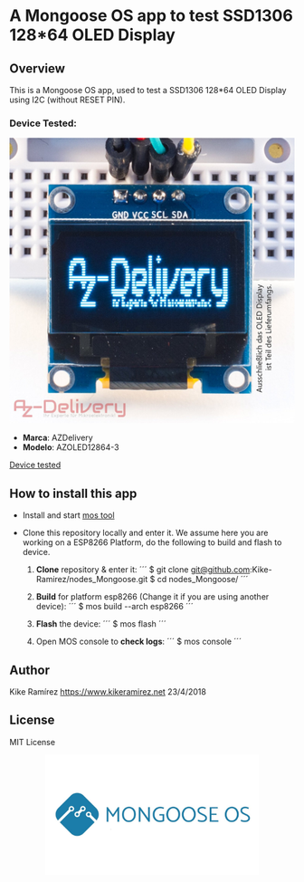 # A Mongoose OS app to test SSD1306 128*64 OLED Display 

## Overview

This is a Mongoose OS app, used to test a SSD1306 128*64 OLED Display using I2C (without RESET PIN).

### Device Tested:
![128x64 OLED Display SSD1306](images/oled2.jpg) 
- **Marca**:	AZDelivery
- **Modelo**:	AZOLED12864-3

[Device tested](https://www.amazon.es/gp/product/B074N9VLZX/ref=oh_aui_detailpage_o02_s00?ie=UTF8&psc=1)
 

## How to install this app

- Install and start [mos tool](https://mongoose-os.com/software.html)
- Clone this repository locally and enter it. We assume here you are working on a ESP8266 Platform, do the following to build and flash to device.

	1. **Clone** repository & enter it:
		´´´
		$ git clone git@github.com:Kike-Ramirez/nodes_Mongoose.git
		$ cd nodes_Mongoose/
		´´´

	2. **Build** for platform esp8266 (Change it if you are using another device):
		´´´
		$ mos build --arch esp8266
		´´´

	3. **Flash** the device:
		´´´
		$ mos flash
		´´´

	4. Open MOS console to **check logs**:
		´´´
		$ mos console
		´´´

## Author

Kike Ramírez
https://www.kikeramirez.net
23/4/2018

## License

MIT License


<p align="center">
  <img src="images/mongooseOs.jpg" width="75%">
</p>
